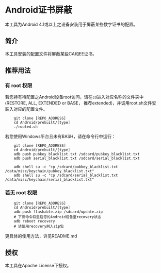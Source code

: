 Android证书屏蔽
=====================================================

本工具为Android 4.1或以上之设备安装用于屏蔽某些数字证书的配置。

## 简介

本工具安装的配置文件将屏蔽某些CA和EE证书。

## 推荐用法

### 有 root 权限

若您持有待配置之Android设备root访问，请在`cd`进入对应名称的文件夹中
(RESTORE, ALL, EXTENDED or BASE， 推荐extended)，并调用root.sh文件安装入对应的配置文件。

        git clone [REPO_ADDRESS]
        cd Android/prebuilt/[type]
        ./rooted.sh

若您使用Windows平台且未有BASH，请在命令行中运行：

        git clone [REPO_ADDRESS]
        cd Android/prebuilt/[type]
        adb push pubkey_blacklist.txt /sdcard/pubkey_blacklist.txt
        adb push serial_blacklist.txt /sdcard/serial_blacklist.txt

        adb shell su -c "cp /sdcard/pubkey_blacklist.txt /data/misc/keychain/pubkey_blacklist.txt"
        adb shell su -c "cp /sdcard/serial_blacklist.txt /data/misc/keychain/serial_blacklist.txt"

### 若无 root 权限

        git clone [REPO_ADDRESS]
        cd Android/prebuilt/[type]
        adb push flashable.zip /sdcard/update.zip
        # 下面命令将重启您的Android设备至recovery状态
        adb reboot recovery
        # 请使用recovery刷入zip包

更具体的使用方法，详见README.md

## 授权

本工具在Apache License下授权。
